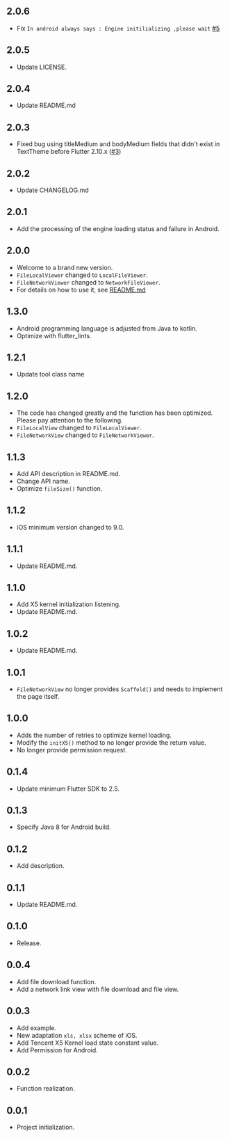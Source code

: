 ## 2.0.6

* Fix `In android always says : Engine initilializing ,please wait` [#5](https://github.com/LiWenHui96/flutter_file_view/issues/5)

## 2.0.5

* Update LICENSE.

## 2.0.4

* Update README.md

## 2.0.3

* Fixed bug using titleMedium and bodyMedium fields that didn't exist in TextTheme before Flutter 2.10.x ([#3](https://github.com/LiWenHui96/flutter_file_view/issues/3))

## 2.0.2

* Update CHANGELOG.md

## 2.0.1

* Add the processing of the engine loading status and failure in Android.

## 2.0.0

* Welcome to a brand new version.
* `FileLocalViewer` changed to `LocalFileViewer`.
* `FileNetworkViewer` changed to `NetworkFileViewer`.
* For details on how to use it, see [README.md](README.md)

## 1.3.0

* Android programming language is adjusted from Java to kotlin.
* Optimize with flutter_lints.

## 1.2.1

* Update tool class name

## 1.2.0

* The code has changed greatly and the function has been optimized. Please pay attention to the
  following.
* `FileLocalView` changed to `FileLocalViewer`.
* `FileNetworkView` changed to `FileNetworkViewer`.

## 1.1.3

* Add API description in README.md.
* Change API name.
* Optimize `fileSize()` function.

## 1.1.2

* iOS minimum version changed to 9.0.

## 1.1.1

* Update README.md.

## 1.1.0

* Add X5 kernel initialization listening.
* Update README.md.

## 1.0.2

* Update README.md.

## 1.0.1

* `FileNetworkView` no longer provides `Scaffold()` and needs to implement the page itself.

## 1.0.0

* Adds the number of retries to optimize kernel loading.
* Modify the `initX5()` method to no longer provide the return value.
* No longer provide permission request.

## 0.1.4

* Update minimum Flutter SDK to 2.5.

## 0.1.3

* Specify Java 8 for Android build.

## 0.1.2

* Add description.

## 0.1.1

* Update README.md.

## 0.1.0

* Release.

## 0.0.4

* Add file download function.
* Add a network link view with file download and file view.

## 0.0.3

* Add example.
* New adaptation `xls, xlsx` scheme of iOS.
* Add Tencent X5 Kernel load state constant value.
* Add Permission for Android.

## 0.0.2

* Function realization.

## 0.0.1

* Project initialization.
